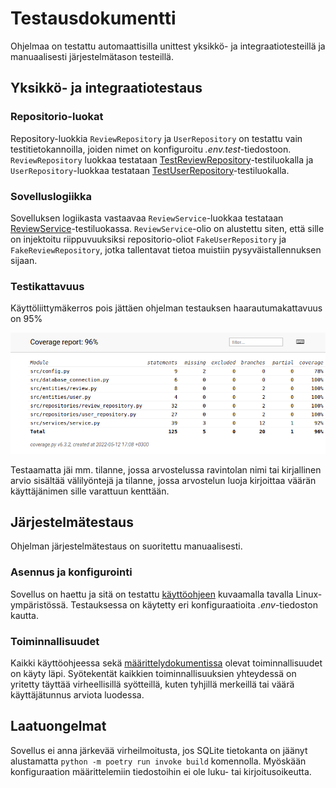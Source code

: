 # Testausdokumentti

Ohjelmaa on testattu automaattisilla unittest yksikkö- ja integraatiotesteillä ja manuaalisesti järjestelmätason testeillä.

## Yksikkö- ja integraatiotestaus

### Repositorio-luokat

Repository-luokkia `ReviewRepository` ja `UserRepository` on testattu vain testitietokannoilla, joiden nimet on konfiguroitu _.env.test_-tiedostoon. `ReviewRepository` luokkaa testataan [TestReviewRepository](https://github.com/janikakalliokoski/ot-harjoitustyo/blob/master/src/tests/test_repositories/test_reviews.py)-testiluokalla ja `UserRepository`-luokkaa testataan [TestUserRepository](https://github.com/janikakalliokoski/ot-harjoitustyo/blob/master/src/tests/test_repositories/test_users.py)-testiluokalla.

### Sovelluslogiikka

Sovelluksen logiikasta vastaavaa `ReviewService`-luokkaa testataan [ReviewService](https://github.com/janikakalliokoski/ot-harjoitustyo/blob/master/src/tests/test_services/test_service.py#L63)-testiluokassa. `ReviewService`-olio on alustettu siten, että sille on injektoitu riippuvuuksiksi repositorio-oliot `FakeUserRepository` ja `FakeReviewRepository`, jotka tallentavat tietoa muistiin pysyväistallennuksen sijaan. 

### Testikattavuus

Käyttöliittymäkerros pois jättäen ohjelman testauksen haarautumakattavuus on 95%

![Screenshot](./kuvat/coverage_report.png)

Testaamatta jäi mm. tilanne, jossa arvostelussa ravintolan nimi tai kirjallinen arvio sisältää välilyöntejä ja tilanne, jossa arvostelun luoja kirjoittaa väärän käyttäjänimen sille varattuun kenttään.

## Järjestelmätestaus

Ohjelman järjestelmätestaus on suoritettu manuaalisesti.

### Asennus ja konfigurointi

Sovellus on haettu ja sitä on testattu [käyttöohjeen](https://github.com/janikakalliokoski/ot-harjoitustyo/blob/master/dokumentaatio/kayttoohje.md) kuvaamalla tavalla Linux-ympäristössä. Testauksessa on käytetty eri konfiguraatioita _.env_-tiedoston kautta.

### Toiminnallisuudet

Kaikki käyttöohjeessa sekä [määrittelydokumentissa](https://github.com/janikakalliokoski/ot-harjoitustyo/blob/master/dokumentaatio/vaatimusmaarittely.md) olevat toiminnallisuudet on käyty läpi. Syötekentät kaikkien toiminnallisuuksien yhteydessä on yritetty täyttää virheellisillä syötteillä, kuten tyhjillä merkeillä tai väärä käyttäjätunnus arviota luodessa.

## Laatuongelmat

Sovellus ei anna järkevää virheilmoitusta, jos SQLite tietokanta on jäänyt alustamatta `python -m poetry run invoke build` komennolla. Myöskään konfiguraation määrittelemiin tiedostoihin ei ole luku- tai kirjoitusoikeutta.
